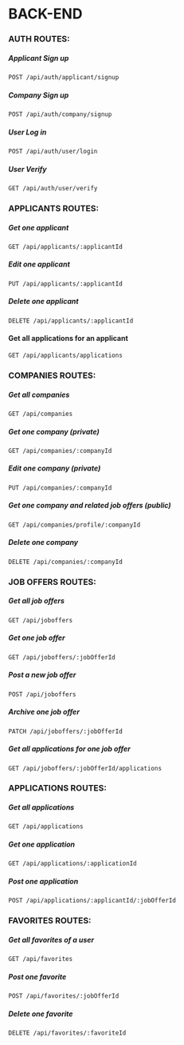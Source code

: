 # BACK-END

### AUTH ROUTES:

##### Applicant Sign up

```
POST /api/auth/applicant/signup
```

##### Company Sign up

```
POST /api/auth/company/signup
```

##### User Log in

```
POST /api/auth/user/login
```

##### User Verify

```
GET /api/auth/user/verify
```

### APPLICANTS ROUTES:

##### Get one applicant

```
GET /api/applicants/:applicantId
```

##### Edit one applicant

```
PUT /api/applicants/:applicantId
```

##### Delete one applicant

```
DELETE /api/applicants/:applicantId
```

#### Get all applications for an applicant

```
GET /api/applicants/applications
```

### COMPANIES ROUTES:

##### Get all companies

```
GET /api/companies
```

##### Get one company (private)

```
GET /api/companies/:companyId
```

##### Edit one company (private)

```
PUT /api/companies/:companyId
```

##### Get one company and related job offers (public)

```
GET /api/companies/profile/:companyId
```

##### Delete one company

```
DELETE /api/companies/:companyId
```

### JOB OFFERS ROUTES:

##### Get all job offers

```
GET /api/joboffers
```

##### Get one job offer

```
GET /api/joboffers/:jobOfferId
```

##### Post a new job offer

```
POST /api/joboffers
```

##### Archive one job offer

```
PATCH /api/joboffers/:jobOfferId
```

##### Get all applications for one job offer

```
GET /api/joboffers/:jobOfferId/applications
```

### APPLICATIONS ROUTES:

##### Get all applications

```
GET /api/applications
```

##### Get one application

```
GET /api/applications/:applicationId
```

##### Post one application

```
POST /api/applications/:applicantId/:jobOfferId
```

### FAVORITES ROUTES:

##### Get all favorites of a user

```
GET /api/favorites
```

##### Post one favorite

```
POST /api/favorites/:jobOfferId
```

##### Delete one favorite

```
DELETE /api/favorites/:favoriteId
```
